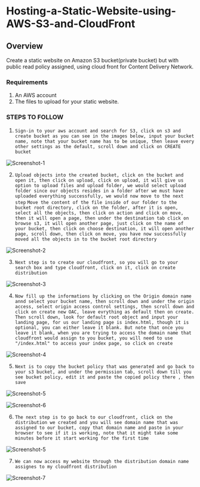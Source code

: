 # Hosting-a-Static-Website-using-AWS-S3-and-CloudFront

## Overview
Create a static website on Amazon S3 bucket(private bucket) but with public read policy assigned, using cloud front for Content Delivery Network.

### Requirements
1. An AWS account
2. The files to upload for your static website.

### STEPS TO FOLLOW

1. `Sign-in to your aws account and search for S3, click on s3 and create bucket as you can see in the images below, input your bucket name, note that your bucket name has to be unique, then leave every other settings as the default, scroll down and click on CREATE bucket`

![Screenshot-1](https://github.com/meaxzy/Hosting-a-Static-Website-using-AWS-S3-and-CloudFront/assets/85731275/25a4e030-1646-463d-a80c-bba24ac5b4fa)




2. `Upload objects into the created bucket, click on the bucket and open it, then click on upload, click on upload, it will give us option to upload files and upload folder, we would select upload folder since our objects resides in a folder after we must have uploaded everything successfully, we would now move to the next step`
`Move the content of the file inside of our folder to the bucket root directory, click on the folder, after it is open, select all the objects, then click on action and click on move, then it will open a page, then under the destination tab click on browse s3, it will open another page, just click on the name of your bucket, then click on choose destination, it will open another page, scroll down, then click on move, you have now successfully moved all the objects in to the bucket root directory`

![Screenshot-2](https://github.com/meaxzy/Hosting-a-Static-Website-using-AWS-S3-and-CloudFront/assets/85731275/4c84f174-8e16-4f1e-865b-ea461cadbed9)


3. `Next step is to create our cloudfront, so you will go to your search box and type cloudfront, click on it, click on create distribution`

![Screenshot-3](https://github.com/meaxzy/Hosting-a-Static-Website-using-AWS-S3-and-CloudFront/assets/85731275/92ad4c7c-774a-4b10-8c54-0da33f3d2d79)


4. `Now fill up the informations by clicking on the Origin domain name annd select your bucket name, then scroll down and under the origin access, select origin access control settings, then scroll down and click on create new OAC, leave evrything as default then on create. Then scroll down, look for default root object and input your landing page, for us our landing page is index.html, though it is optional, you can either leave it blank. But note that once you leave it blank, when you are trying to access the domain name that cloudfront would assign to you bucket, you will need to use "/index.html" to access your index page, so click on create`

![Screenshot-4](https://github.com/meaxzy/Hosting-a-Static-Website-using-AWS-S3-and-CloudFront/assets/85731275/f94207b0-4318-4ab1-8164-25958215e414)


5. `Next is to copy the bucket policy that was generated and go back to your s3 bucket, and under the permission tab, scroll down till you see bucket policy, edit it and paste the copied policy there , then save`

![Screenshot-5](https://github.com/meaxzy/Hosting-a-Static-Website-using-AWS-S3-and-CloudFront/assets/85731275/a2d3b443-8c3b-458f-994c-8440b41136a5)

![Screenshot-6](https://github.com/meaxzy/Hosting-a-Static-Website-using-AWS-S3-and-CloudFront/assets/85731275/b171a704-18b2-4f5f-81a5-dea8595ad793)

6. `The next step is to go back to our cloudfront, click on the distribution we created and you will see domain name that was assigned to our bucket, copy that domain name and paste in your browser to see if it is working, note that it might take some minutes before it start working for the first time`

![Screenshot-5](https://github.com/meaxzy/Hosting-a-Static-Website-using-AWS-S3-and-CloudFront/assets/85731275/5ba2aec1-d4ea-4b69-9bc3-3b96ba399942)


7. `We can now access my website through the distribution domain name assignes to my cloudfront distribution`

![Screenshot-7](https://github.com/meaxzy/Hosting-a-Static-Website-using-AWS-S3-and-CloudFront/assets/85731275/ff4b347d-f132-4697-b93a-5752f65a4b4d)
